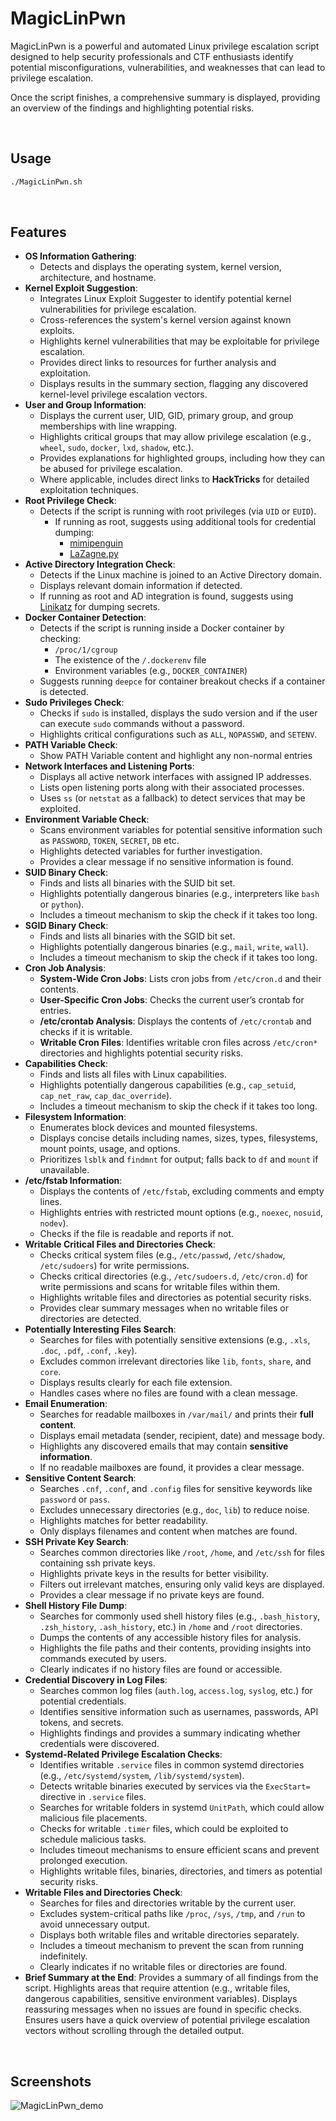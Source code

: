 # MagicLinPwn
MagicLinPwn is a powerful and automated Linux privilege escalation script designed to help security professionals and CTF enthusiasts identify potential misconfigurations, vulnerabilities, and weaknesses that can lead to privilege escalation.

Once the script finishes, a comprehensive summary is displayed, providing an overview of the findings and highlighting potential risks.

<br>

## Usage
```bash
./MagicLinPwn.sh
```

<br>

## Features

- **OS Information Gathering**:
  - Detects and displays the operating system, kernel version, architecture, and hostname.
- **Kernel Exploit Suggestion**:
  - Integrates Linux Exploit Suggester to identify potential kernel         vulnerabilities for privilege escalation.
  - Cross-references the system's kernel version against known exploits.
  - Highlights kernel vulnerabilities that may be exploitable for privilege escalation.
  - Provides direct links to resources for further analysis and exploitation.
  - Displays results in the summary section, flagging any discovered kernel-level privilege escalation vectors.
- **User and Group Information**:
  - Displays the current user, UID, GID, primary group, and group memberships with line wrapping.
  - Highlights critical groups that may allow privilege escalation (e.g., `wheel`, `sudo`, `docker`, `lxd`, `shadow`, etc.).
  - Provides explanations for highlighted groups, including how they can be abused for privilege escalation.
  - Where applicable, includes direct links to **HackTricks** for detailed exploitation techniques.
- **Root Privilege Check**:
  - Detects if the script is running with root privileges (via `UID` or `EUID`).
    - If running as root, suggests using additional tools for credential dumping:
      - [mimipenguin](https://github.com/huntergregal/mimipenguin)
      - [LaZagne.py](https://github.com/AlessandroZ/LaZagne)
- **Active Directory Integration Check**:
  - Detects if the Linux machine is joined to an Active Directory domain.
  - Displays relevant domain information if detected.
  - If running as root and AD integration is found, suggests using [Linikatz](https://github.com/Orange-Cyberdefense/LinikatzV2) for dumping secrets.
- **Docker Container Detection**:
  - Detects if the script is running inside a Docker container by checking:
      - `/proc/1/cgroup`
      - The existence of the `/.dockerenv` file
      - Environment variables (e.g., `DOCKER_CONTAINER`)
  - Suggests running `deepce` for container breakout checks if a container is detected.
- **Sudo Privileges Check**:
  - Checks if `sudo` is installed, displays the sudo version and if the user can execute `sudo` commands without a password.
  - Highlights critical configurations such as `ALL`, `NOPASSWD`, and `SETENV`.
- **PATH Variable Check**:
  - Show PATH Variable content and highlight any non-normal entries
- **Network Interfaces and Listening Ports**:
  - Displays all active network interfaces with assigned IP addresses.
  - Lists open listening ports along with their associated processes.
  - Uses `ss` (or `netstat` as a fallback) to detect services that may be exploited.
- **Environment Variable Check**:
  - Scans environment variables for potential sensitive information such as `PASSWORD`, `TOKEN`, `SECRET`, `DB` etc.
  - Highlights detected variables for further investigation.
  - Provides a clear message if no sensitive information is found.
- **SUID Binary Check**:
  - Finds and lists all binaries with the SUID bit set.
  - Highlights potentially dangerous binaries (e.g., interpreters like `bash` or `python`).
  - Includes a timeout mechanism to skip the check if it takes too long.
- **SGID Binary Check**:
  - Finds and lists all binaries with the SGID bit set.
  - Highlights potentially dangerous binaries (e.g., `mail`, `write`, `wall`).
  - Includes a timeout mechanism to skip the check if it takes too long.
- **Cron Job Analysis**:
  - **System-Wide Cron Jobs**: Lists cron jobs from `/etc/cron.d` and their contents.
  - **User-Specific Cron Jobs**: Checks the current user’s crontab for entries.
  - **/etc/crontab Analysis**: Displays the contents of `/etc/crontab` and checks if it is writable.
  - **Writable Cron Files**: Identifies writable cron files across `/etc/cron*` directories and highlights potential security risks.
- **Capabilities Check**:
  - Finds and lists all files with Linux capabilities.
  - Highlights potentially dangerous capabilities (e.g., `cap_setuid`, `cap_net_raw`, `cap_dac_override`).
  - Includes a timeout mechanism to skip the check if it takes too long.
- **Filesystem Information**:
  - Enumerates block devices and mounted filesystems.
  - Displays concise details including names, sizes, types, filesystems, mount points, usage, and options.
  - Prioritizes `lsblk` and `findmnt` for output; falls back to `df` and `mount` if unavailable.
- **/etc/fstab Information**:
  - Displays the contents of `/etc/fstab`, excluding comments and empty lines.
  - Highlights entries with restricted mount options (e.g., `noexec`, `nosuid`, `nodev`).
  - Checks if the file is readable and reports if not.
- **Writable Critical Files and Directories Check**:
  - Checks critical system files (e.g., `/etc/passwd`, `/etc/shadow`, `/etc/sudoers`) for write permissions.
  - Checks critical directories (e.g., `/etc/sudoers.d`, `/etc/cron.d`) for write permissions and scans for writable files within them.
  - Highlights writable files and directories as potential security risks.
  - Provides clear summary messages when no writable files or directories are detected.
- **Potentially Interesting Files Search**:
  - Searches for files with potentially sensitive extensions (e.g., `.xls`, `.doc`, `.pdf`, `.conf`, `.key`).
  - Excludes common irrelevant directories like `lib`, `fonts`, `share`, and `core`.
  - Displays results clearly for each file extension.
  - Handles cases where no files are found with a clean message.
- **Email Enumeration**:
  - Searches for readable mailboxes in `/var/mail/` and prints their **full content**.
  - Displays email metadata (sender, recipient, date) and message body.
  - Highlights any discovered emails that may contain **sensitive information**.
  - If no readable mailboxes are found, it provides a clear message.
- **Sensitive Content Search**:
  - Searches `.cnf`, `.conf`, and `.config` files for sensitive keywords like `password` or `pass`.
  - Excludes unnecessary directories (e.g., `doc`, `lib`) to reduce noise.
  - Highlights matches for better readability.
  - Only displays filenames and content when matches are found.
- **SSH Private Key Search**:
  - Searches common directories like `/root`, `/home`, and `/etc/ssh` for files containing ssh private keys.
  - Highlights private keys in the results for better visibility.
  - Filters out irrelevant matches, ensuring only valid keys are displayed.
  - Provides a clear message if no private keys are found.
- **Shell History File Dump**:
  - Searches for commonly used shell history files (e.g., `.bash_history`, `.zsh_history`, `.ash_history`, etc.) in `/home` and `/root` directories.
  - Dumps the contents of any accessible history files for analysis.
  - Highlights the file paths and their contents, providing insights into commands executed by users.
  - Clearly indicates if no history files are found or accessible.
- **Credential Discovery in Log Files**:
  - Searches common log files (`auth.log`, `access.log`, `syslog`, etc.) for potential credentials.
  - Identifies sensitive information such as usernames, passwords, API tokens, and secrets.
  - Highlights findings and provides a summary indicating whether credentials were discovered.
- **Systemd-Related Privilege Escalation Checks**:
  - Identifies writable `.service` files in common systemd directories (e.g., `/etc/systemd/system`, `/lib/systemd/system`).
  - Detects writable binaries executed by services via the `ExecStart=` directive in `.service` files.
  - Searches for writable folders in systemd `UnitPath`, which could allow malicious file placements.
  - Checks for writable `.timer` files, which could be exploited to schedule malicious tasks.
  - Includes timeout mechanisms to ensure efficient scans and prevent prolonged execution.
  - Highlights writable files, binaries, directories, and timers as potential security risks.
- **Writable Files and Directories Check**:
  - Searches for files and directories writable by the current user.
  - Excludes system-critical paths like `/proc`, `/sys`, `/tmp`, and `/run` to avoid unnecessary output.
  - Displays both writable files and writable directories separately.
  - Includes a timeout mechanism to prevent the scan from running indefinitely.
  - Clearly indicates if no writable files or directories are found.
- **Brief Summary at the End**:
    Provides a summary of all findings from the script.
    Highlights areas that require attention (e.g., writable files, dangerous capabilities, sensitive environment variables).
    Displays reassuring messages when no issues are found in specific checks.
    Ensures users have a quick overview of potential privilege escalation vectors without scrolling through the detailed output.

<br>

## Screenshots
![MagicLinPwn_demo](screenshots/demo.png)
